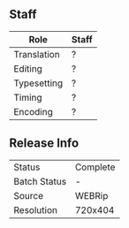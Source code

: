 ## Staff

| Role            | Staff                                                                    |
|-----------------|--------------------------------------------------------------------------|
| Translation     | ? |
| Editing         | ? |
| Typesetting     | ? |
| Timing          | ? |
| Encoding        | ? |

## Release Info

|              |          |
|--------------|----------|
| Status       | Complete |
| Batch Status | -        |
| Source       | WEBRip   |
| Resolution   | 720x404  |
